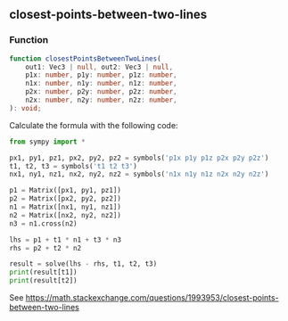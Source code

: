 ## closest-points-between-two-lines

### Function

```typescript
function closestPointsBetweenTwoLines(
    out1: Vec3 | null, out2: Vec3 | null,
    p1x: number, p1y: number, p1z: number,
    n1x: number, n1y: number, n1z: number,
    p2x: number, p2y: number, p2z: number,
    n2x: number, n2y: number, n2z: number,
): void;
```

Calculate the formula with the following code:

```python
from sympy import *

px1, py1, pz1, px2, py2, pz2 = symbols('p1x p1y p1z p2x p2y p2z')
t1, t2, t3 = symbols('t1 t2 t3')
nx1, ny1, nz1, nx2, ny2, nz2 = symbols('n1x n1y n1z n2x n2y n2z')

p1 = Matrix([px1, py1, pz1])
p2 = Matrix([px2, py2, pz2])
n1 = Matrix([nx1, ny1, nz1])
n2 = Matrix([nx2, ny2, nz2])
n3 = n1.cross(n2)

lhs = p1 + t1 * n1 + t3 * n3
rhs = p2 + t2 * n2

result = solve(lhs - rhs, t1, t2, t3)
print(result[t1])
print(result[t2])
```

See https://math.stackexchange.com/questions/1993953/closest-points-between-two-lines
